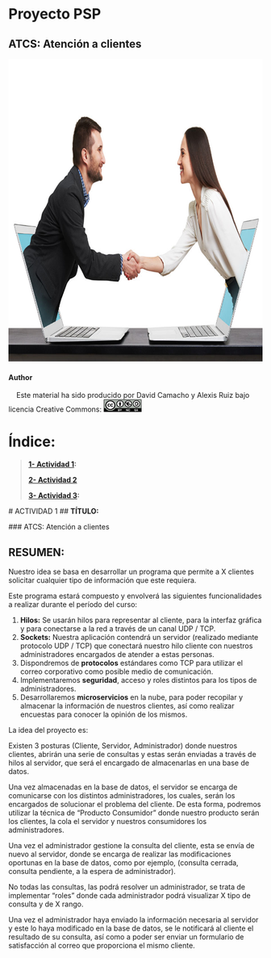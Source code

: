 # Proyecto PSP
## ATCS: Atención a clientes

<p align="center">
<img src="/img/img1.jpg" height="600" width="800"/>
</p>














#### Author

&nbsp;&nbsp;&nbsp;  Este material ha sido producido por David Camacho y Alexis Ruiz bajo licencia Creative Commons:  <img src="/img/Licencia-Tipo2.png" height="25" width="75"/>  






# Índice:

> **[1- Actividad 1](#1):**
>
> **[2- Actividad 2](#2)**
>
> **[3- Actividad 3](#3):**



<a name="1"></a>
<p>
# ACTIVIDAD 1
## <b> TÍTULO: </b>
</p>
### ATCS: Atención a clientes

## <b> RESUMEN: </b>
Nuestro idea se basa en desarrollar un programa que permite a X clientes solicitar cualquier tipo de información que este requiera.

Este programa estará compuesto y envolverá las siguientes funcionalidades a realizar durante el período del curso:

1. <b>Hilos:</b> Se usarán hilos para representar al cliente, para la interfaz gráfica y para conectarse a la red a través de un canal UDP / TCP.
2. <b>Sockets:</b> Nuestra aplicación contendrá un servidor (realizado mediante protocolo UDP / TCP) que conectará nuestro hilo cliente con nuestros administradores encargados de atender a estas personas.
3. Dispondremos de <b>protocolos</b> estándares como TCP para utilizar el correo corporativo como posible medio de comunicación.
4. Implementaremos <b>seguridad</b>, acceso y roles distintos para los tipos de administradores.
5. Desarrollaremos <b>microservicios</b> en la nube, para poder recopilar y almacenar la información de nuestros clientes, así como realizar encuestas para conocer la opinión de los mismos.



La idea del proyecto es:

Existen 3 posturas (Cliente, Servidor, Administrador) donde nuestros clientes, abrirán una serie de consultas y estas serán enviadas a través de hilos al servidor, que será el encargado de almacenarlas en una base de datos.

Una vez almacenadas en la base de datos, el servidor se encarga de comunicarse con los distintos administradores, los cuales, serán los encargados de solucionar el problema del cliente. De esta forma, podremos utilizar la técnica de “Producto Consumidor” donde nuestro producto serán los clientes, la cola el servidor y nuestros consumidores los administradores.

Una vez el administrador gestione la consulta del cliente, esta se envía de nuevo al servidor, donde se encarga de realizar las modificaciones oportunas en la base de datos, como por ejemplo, (consulta cerrada, consulta pendiente, a la espera de administrador). 

No todas las consultas, las podrá resolver un administrador, se trata de implementar “roles” donde cada administrador podrá visualizar X tipo de consulta y de X rango.

Una vez el administrador haya enviado la información necesaria al servidor y este lo haya modificado en la base de datos, se le notificará al cliente el resultado de su consulta, así como a poder ser enviar un formulario de satisfacción al correo que proporciona el mismo cliente.
